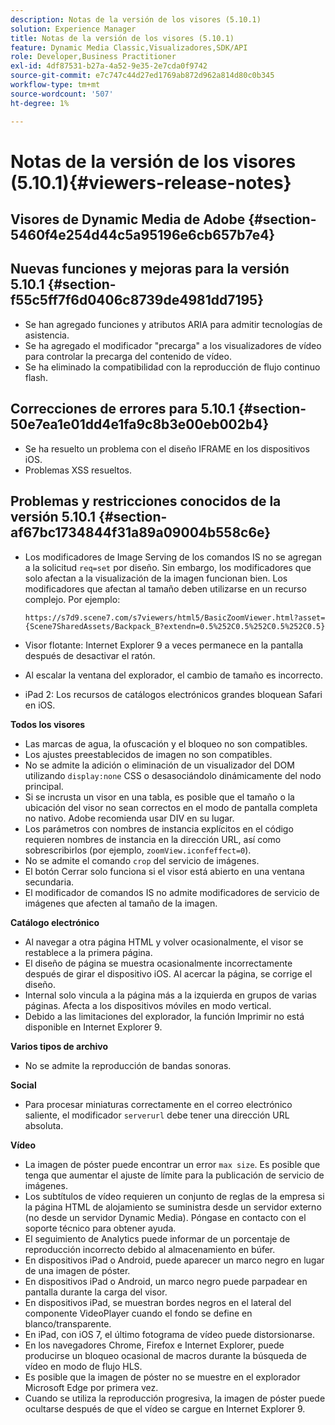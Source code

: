 ```yaml
---
description: Notas de la versión de los visores (5.10.1)
solution: Experience Manager
title: Notas de la versión de los visores (5.10.1)
feature: Dynamic Media Classic,Visualizadores,SDK/API
role: Developer,Business Practitioner
exl-id: 4df87531-b27a-4a52-9e35-2e7cda0f9742
source-git-commit: e7c747c44d27ed1769ab872d962a814d80c0b345
workflow-type: tm+mt
source-wordcount: '507'
ht-degree: 1%

---
```


# Notas de la versión de los visores (5.10.1){#viewers-release-notes}

## Visores de Dynamic Media de Adobe {#section-5460f4e254d44c5a95196e6cb657b7e4}

## Nuevas funciones y mejoras para la versión 5.10.1 {#section-f55c5ff7f6d0406c8739de4981dd7195}

* Se han agregado funciones y atributos ARIA para admitir tecnologías de asistencia.
* Se ha agregado el modificador &quot;precarga&quot; a los visualizadores de vídeo para controlar la precarga del contenido de vídeo.
* Se ha eliminado la compatibilidad con la reproducción de flujo continuo flash.

## Correcciones de errores para 5.10.1 {#section-50e7ea1e01dd4e1fa9c8b3e00eb002b4}

* Se ha resuelto un problema con el diseño IFRAME en los dispositivos iOS.
* Problemas XSS resueltos.

## Problemas y restricciones conocidos de la versión 5.10.1 {#section-af67bc1734844f31a89a09004b558c6e}

* Los modificadores de Image Serving de los comandos IS no se agregan a la solicitud `req=set` por diseño. Sin embargo, los modificadores que solo afectan a la visualización de la imagen funcionan bien. Los modificadores que afectan al tamaño deben utilizarse en un recurso complejo. Por ejemplo:

   `https://s7d9.scene7.com/s7viewers/html5/BasicZoomViewer.html?asset= {Scene7SharedAssets/Backpack_B?extendn=0.5%252C0.5%252C0.5%252C0.5}`

* Visor flotante: Internet Explorer 9 a veces permanece en la pantalla después de desactivar el ratón.
* Al escalar la ventana del explorador, el cambio de tamaño es incorrecto.
* iPad 2: Los recursos de catálogos electrónicos grandes bloquean Safari en iOS.

**Todos los visores**

* Las marcas de agua, la ofuscación y el bloqueo no son compatibles.
* Los ajustes preestablecidos de imagen no son compatibles.
* No se admite la adición o eliminación de un visualizador del DOM utilizando `display:none` CSS o desasociándolo dinámicamente del nodo principal.
* Si se incrusta un visor en una tabla, es posible que el tamaño o la ubicación del visor no sean correctos en el modo de pantalla completa no nativo. Adobe recomienda usar DIV en su lugar.
* Los parámetros con nombres de instancia explícitos en el código requieren nombres de instancia en la dirección URL, así como sobrescribirlos (por ejemplo, `zoomView.iconfeffect=0`).
* No se admite el comando `crop` del servicio de imágenes.
* El botón Cerrar solo funciona si el visor está abierto en una ventana secundaria.
* El modificador de comandos IS no admite modificadores de servicio de imágenes que afecten al tamaño de la imagen.

**Catálogo electrónico**

* Al navegar a otra página HTML y volver ocasionalmente, el visor se restablece a la primera página.
* El diseño de página se muestra ocasionalmente incorrectamente después de girar el dispositivo iOS. Al acercar la página, se corrige el diseño.
* Internal solo vincula a la página más a la izquierda en grupos de varias páginas. Afecta a los dispositivos móviles en modo vertical.
* Debido a las limitaciones del explorador, la función Imprimir no está disponible en Internet Explorer 9.

**Varios tipos de archivo**

* No se admite la reproducción de bandas sonoras.

**Social**

* Para procesar miniaturas correctamente en el correo electrónico saliente, el modificador `serverurl` debe tener una dirección URL absoluta.

**Vídeo**

* La imagen de póster puede encontrar un error `max size`. Es posible que tenga que aumentar el ajuste de límite para la publicación de servicio de imágenes.
* Los subtítulos de vídeo requieren un conjunto de reglas de la empresa si la página HTML de alojamiento se suministra desde un servidor externo (no desde un servidor Dynamic Media). Póngase en contacto con el soporte técnico para obtener ayuda.
* El seguimiento de Analytics puede informar de un porcentaje de reproducción incorrecto debido al almacenamiento en búfer.
* En dispositivos iPad o Android, puede aparecer un marco negro en lugar de una imagen de póster.
* En dispositivos iPad o Android, un marco negro puede parpadear en pantalla durante la carga del visor.
* En dispositivos iPad, se muestran bordes negros en el lateral del componente VideoPlayer cuando el fondo se define en blanco/transparente.
* En iPad, con iOS 7, el último fotograma de vídeo puede distorsionarse.
* En los navegadores Chrome, Firefox e Internet Explorer, puede producirse un bloqueo ocasional de macros durante la búsqueda de vídeo en modo de flujo HLS.
* Es posible que la imagen de póster no se muestre en el explorador Microsoft Edge por primera vez.
* Cuando se utiliza la reproducción progresiva, la imagen de póster puede ocultarse después de que el vídeo se cargue en Internet Explorer 9.
